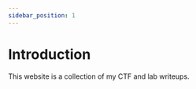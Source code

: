 ```yaml
---
sidebar_position: 1
---
```


# Introduction

This website is a collection of my CTF and lab writeups.
